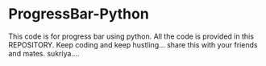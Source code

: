 # ProgressBar-Python

This code is for progress bar using python.
All the code is provided in this REPOSITORY.
Keep coding and keep hustling...
share this with your friends and mates.
sukriya....
